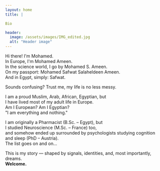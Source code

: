 ```yaml
---
layout: home
title: |

Bio

header:
  image: /assets/images/IMG_edited.jpg
  alt: "Header image"
---
```


   Hi there! I'm Mohamed.  
   In Europe, I'm Mohamed Ameen.  
   In the science world, I go by Mohamed S. Ameen.  
   On my passport: Mohamed Safwat Salaheldeen Ameen.  
   And in Egypt, simply: Safwat.  

Sounds confusing? Trust me, my life is no less messy.  

I am a proud Muslim, Arab, African, Egyptian, but  
I have lived most of my adult life in Europe.  
Am I European? Am I Egyptian?  
"I am everything and nothing."  

I am originally a Pharmacist (B.Sc. – Egypt), but  
I studied Neuroscience (M.Sc. – France) too,  
and somehow ended up surrounded by psychologists studying cognition and sleep (PhD – Austria).  
The list goes on and on...  

This is my story — shaped by signals, identities, and, most importantly, dreams.  
**Welcome.**